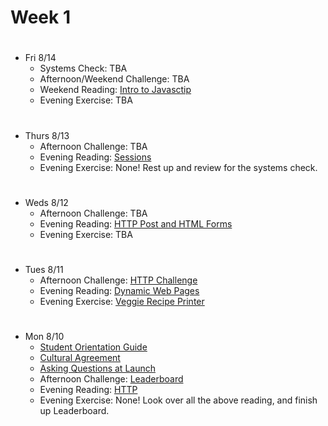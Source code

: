 # Week 1

#
* Fri 8/14
  - Systems Check: TBA
  - Afternoon/Weekend Challenge: TBA
  - Weekend Reading: [Intro to Javasctip](https://learn.launchacademy.com/lessons/intro-to-javascript)
  - Evening Exercise: TBA

#
* Thurs 8/13
  - Afternoon Challenge: TBA
  - Evening Reading: [Sessions](https://learn.launchacademy.com/lessons/sessions)
  - Evening Exercise: None! Rest up and review for the systems check.

#
* Weds 8/12
  - Afternoon Challenge: TBA
  - Evening Reading: [HTTP Post and HTML Forms](https://learn.launchacademy.com/lessons/http-post-and-html-forms)
  - Evening Exercise: TBA

#
* Tues 8/11
  - Afternoon Challenge: [HTTP Challenge](https://learn.launchacademy.com/lessons/http-challenge)
  - Evening Reading: [Dynamic Web Pages](https://learn.launchacademy.com/lessons/dynamic-web-pages)
  - Evening Exercise: [Veggie Recipe Printer](https://learn.launchacademy.com/lessons/evening-veggie-recipe-printer)

#
* Mon 8/10
  - [Student Orientation Guide](https://learn.launchacademy.com/lessons/student-orientation-guide)
  - [Cultural Agreement](https://learn.launchacademy.com/lessons/cultural-agreement)
  - [Asking Questions at Launch](https://learn.launchacademy.com/lessons/asking-questions-at-launch)
  - Afternoon Challenge: [Leaderboard](https://learn.launchacademy.com/lessons/leaderboard)
  - Evening Reading: [HTTP](https://learn.launchacademy.com/lessons/http)
  - Evening Exercise: None! Look over all the above reading, and finish up Leaderboard.
